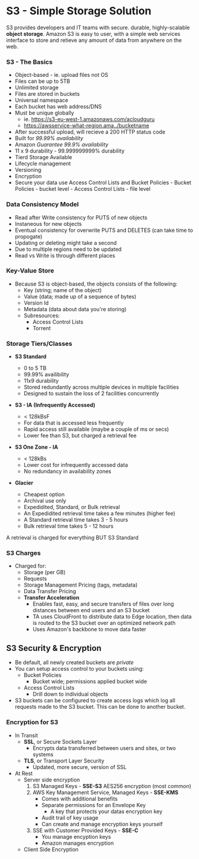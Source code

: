 # S3 - Simple Storage Solution

S3 provides developers and IT teams with secure. durable, highly-scalable **object storage**. Amazon S3 is easy to user, with a simple web services interface to store and retieve any amount of data from anywhere on the web.

### S3 - The Basics

- Object-based - ie. upload files not OS
- Files can be up to 5TB
- Unlimited storage
- Files are stored in buckets
- Universal namespace
- Each bucket has web address/DNS
- Must be unique globally
	- ie. https://s3-eu-west-1.amazonaws.com/acloudguru
	- https://awsservice-what-region.ama../bucketname
- After successful upload, will recieve a 200 HTTP status code
- Built for _99.99% availability_
- Amazon _Guarantee 99.9% availability_
- 11 x 9 durability - 99.999999999% durability
- Tierd Storage Available
- Lifecycle management
- Versioning
- Encryption
- Secure your data use Access Control Lists and Bucket Policies - Bucket Policies - bucket level - Access Control Lists - file level

### Data Consistency Model

- Read after Write consistency for PUTS of new objects
- Instaneous for new objects
- Eventual consistency for overwrite PUTS and DELETES (can take time to propogate)
- Updating or deleting might take a second
- Due to multiple regions need to be updated
- Read vs Write is through different places

### Key-Value Store

- Because S3 is object-based, the objects consists of the following:
	- Key (string; name of the object)
	- Value (data; made up of a sequence of bytes)
	- Version Id
	- Metadata (data about data you're storing)
	- Subresources:
		- Access Control Lists
		- Torrent

### Storage Tiers/Classes

- **S3 Standard**
	- 0 to 5 TB
	- 99.99% availibility
	- 11x9 durability
	- Stored redundantly across multiple devices in multiple facilities
	- Designed to sustain the loss of 2 facilities concurrently

- **S3 - IA (Infrequently Accessed)**
	- < 128kBsF
	- For data that is accessed less frequently
	- Rapid access still available (maybe a couple of ms or secs)
	- Lower fee than S3, but charged a retrieval fee

- **S3 One Zone - IA**
	- < 128kBs
	- Lower cost for infrequently accessed data
	- No redundancy in availability zones

- **Glacier**
	- Cheapest option
	- Archival use only
	- Expedidited, Standard, or Bulk retrieval
	- An Expedidited retrieval time takes a few minutes (higher fee)
	- A Standard retrieval time takes 3 - 5 hours
	- Bulk retrieval time takes 5 - 12 hours

A retrieval is charged for everything BUT S3 Standard

### S3 Charges

- Charged for:
  - Storage (per GB)
  - Requests
  - Storage Management Pricing (tags, metadata)
  - Data Transfer Pricing
  - **Transfer Acceleration**
	- Enables fast, easy, and secure transfers of files over long distances between end users and an S3 bucket
	- TA uses CloudFront to distribute data to Edge location, then data is routed to the S3 bucket over an optimized network path
	- Uses Amazon's backbone to move data faster

## S3 Security & Encryption
- Be default, all newly created buckets are *private*
- You can setup access control to your buckets using:
	- Bucket Policies
		- Bucket wide; permissions applied bucket wide
	- Access Control Lists
		- Drill down to individual objects
- S3 buckets can be configured to create access logs which log all requests made to the S3 bucket. This can be done to another bucket.

### Encryption for S3
- In Transit
	- **SSL**, or Secure Sockets Layer
		- Encrypts data transferred between users and sites, or two systems
	- **TLS**, or Transport Layer Security
		- Updated, more secure, version of SSL
- At Rest
	- Server side encryption
		1. S3 Managed Keys - **SSE-S3** AES256 encryption (most common)
		2. AWS Key Management Service, Managed Keys - **SSE-KMS**
			- Comes with additional benefits
			- Separate permissions for an Envelope Key
				- A key that protects your datas encryption key
			- Audit trail of key usage
			- Can create and manage encryption keys yourself
		3. SSE with Customer Provided Keys - **SSE-C**
			- You manage encyption keys
			- Amazon manages encryption
	- Client Side Encryption